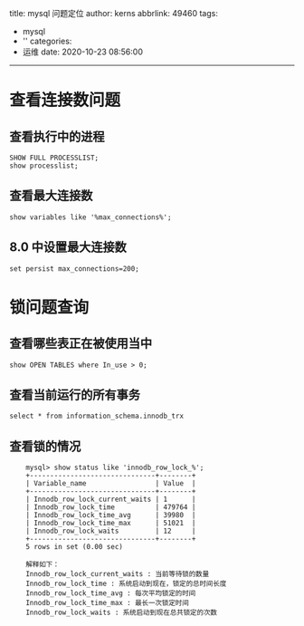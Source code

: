 title: mysql 问题定位
author: kerns
abbrlink: 49460
tags:
  - mysql
  - ''
categories:
  - 运维
date: 2020-10-23 08:56:00
---
# 查看连接数问题


## 查看执行中的进程

	SHOW FULL PROCESSLIST;
	show processlist;

## 查看最大连接数

	show variables like '%max_connections%';

## 8.0 中设置最大连接数
	set persist max_connections=200;

# 锁问题查询

## 查看哪些表正在被使用当中

	show OPEN TABLES where In_use > 0;
    
## 查看当前运行的所有事务

	select * from information_schema.innodb_trx
    
## 查看锁的情况

```mysql    
    mysql> show status like 'innodb_row_lock_%';
    +-------------------------------+--------+
    | Variable_name                 | Value  |
    +-------------------------------+--------+
    | Innodb_row_lock_current_waits | 1      |
    | Innodb_row_lock_time          | 479764 |
    | Innodb_row_lock_time_avg      | 39980  |
    | Innodb_row_lock_time_max      | 51021  |
    | Innodb_row_lock_waits         | 12     |
    +-------------------------------+--------+
    5 rows in set (0.00 sec)

    解释如下：
    Innodb_row_lock_current_waits : 当前等待锁的数量
    Innodb_row_lock_time : 系统启动到现在，锁定的总时间长度
    Innodb_row_lock_time_avg : 每次平均锁定的时间
    Innodb_row_lock_time_max : 最长一次锁定时间
    Innodb_row_lock_waits : 系统启动到现在总共锁定的次数  
```

    
    
    
    


